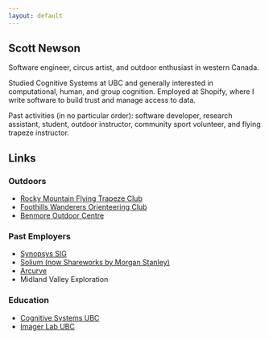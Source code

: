 ```yaml
---
layout: default
---
```


## Scott Newson
Software engineer, circus artist, and outdoor enthusiast in western Canada.

Studied Cognitive Systems at UBC and generally interested in computational, human, and group cognition. Employed at Shopify, where I write software to build trust and manage access to data. 

Past activities (in no particular order): software developer, research assistant, student, outdoor instructor, community sport volunteer, and flying trapeze instructor.

## Links
### Outdoors

* [Rocky Mountain Flying Trapeze Club](https://www.rockymountaintrapeze.ca/)
* [Foothills Wanderers Orienteering Club](https://orienteeringcalgary.ca/)
* [Benmore Outdoor Centre](https://www.experienceoutdoors.org.uk/outdoor-learning-scotland)

### Past Employers
* [Synopsys SIG](https://www.synopsys.com/software-integrity.html)
* [Solium (now Shareworks by Morgan Stanley)](https://www.shareworks.com/)
* [Arcurve](https://www.arcurve.com/)
* Midland Valley Exploration

### Education
* [Cognitive Systems UBC](https://cogsys.ubc.ca/)
* [Imager Lab UBC](http://www.cs.ubc.ca/labs/imager/imager.php)

